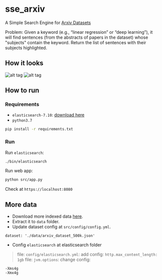 # sse_arxiv
A Simple Search Engine for [Arxiv Datasets](https://www.kaggle.com/Cornell-University/arxiv)

Problem:
Given a keyword (e.g., “linear regression” or “deep learning”), it will find sentences (from the abstracts of papers in the dataset) whose "subjects" contain the keyword. Return the list of sentences with their subjects highlighted.


## How it looks
![alt tag](https://github.com/ngocjr7/arxiv_search_engine/blob/master/docs/demo1.png)
![alt tag](https://github.com/ngocjr7/arxiv_search_engine/blob/master/docs/demo.png)

## How to run

### Requirements

* ```elasticsearch-7.10```: [download here](https://www.elastic.co/downloads/elasticsearch)
* ```python3.7```
```sh
pip install -r requirements.txt
```

### Run

Run ```elasticsearch```:
```sh
./bin/elasticsearch
```

Run web app:
```sh
python src/app.py
```

Check at ```https://localhost:8080```

## More data

* Download more indexed data [here]().
* Extract it to ```data``` folder.
* Update dataset config at ```src/config/config.yml```.
```
dataset: './data/arxiv_dataset_500k.json'
```
* Config ```elasticsearch``` at elasticsearch folder
> file: ```config/elasticsearch.yml```: add config: ```http.max_content_length: 1gb```
> file: ```jvm.options```: change config: 
```
-Xms4g
-Xmx4g
```




